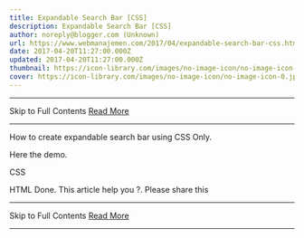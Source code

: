 ```yaml
---
title: Expandable Search Bar [CSS]
description: Expandable Search Bar [CSS]
author: noreply@blogger.com (Unknown)
url: https://www.webmanajemen.com/2017/04/expandable-search-bar-css.html
date: 2017-04-20T11:27:00.000Z
updated: 2017-04-20T11:27:00.000Z
thumbnail: https://icon-library.com/images/no-image-icon/no-image-icon-0.jpg
cover: https://icon-library.com/images/no-image-icon/no-image-icon-0.jpg
---
```


<hr/> Skip to Full Contents <a href="https://www.webmanajemen.com/2017/04/expandable-search-bar-css.html" rel="follow" class="button" id="read-more">Read More</a> <hr/> How to create expandable search bar using CSS Only.

Here the demo.
 
CSS
 
HTML
 Done. This article help you ?. Please share this <hr/> Skip to Full Contents <a href="https://www.webmanajemen.com/2017/04/expandable-search-bar-css.html" rel="follow" class="button" id="read-more">Read More</a> <hr/>
